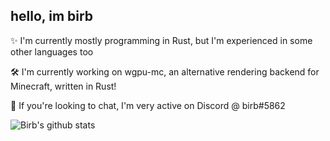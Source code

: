 ## hello, im birb

✨ I'm currently mostly programming in Rust, but I'm experienced in some other languages too

🛠️ I'm currently working on wgpu-mc, an alternative rendering backend for Minecraft, written in Rust!

💬 If you're looking to chat, I'm very active on Discord @ birb#5862

![Birb's github stats](https://github-readme-stats.vercel.app/api?username=birbe&theme=nord)
